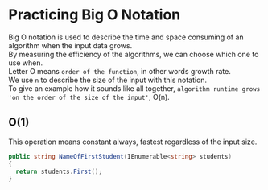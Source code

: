 # Practicing Big O Notation

Big O notation is used to describe the time and space consuming of an algorithm when the input data grows.  
By measuring the efficiency of the algorithms, we can choose which one to use when.  
Letter O means `order of the function`, in other words growth rate.  
We use `n` to describe the size of the input with this notation.  
To give an example how it sounds like all together, `algorithm runtime grows 'on the order of the size of the input'`, O(n).  

## O(1)

This operation means constant always, fastest regardless of the input size.  

```csharp
public string NameOfFirstStudent(IEnumerable<string> students)
{
  return students.First();
}
```

